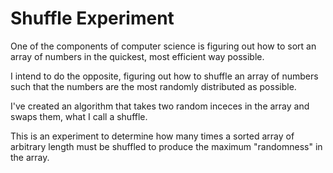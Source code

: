 # Shuffle Experiment

One of the components of computer science is figuring out how to sort an array of numbers in the quickest, most efficient way possible.

I intend to do the opposite, figuring out how to shuffle an array of numbers such that the numbers are the most randomly distributed as possible.

I've created an algorithm that takes two random inceces in the array and swaps them, what I call a shuffle.

This is an experiment to determine how many times a sorted array of arbitrary length must be shuffled to produce the maximum "randomness" in the array.
